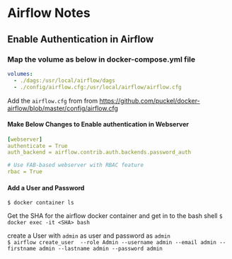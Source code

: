 
# Airflow Notes

## Enable Authentication in Airflow

### Map the volume as below in docker-compose.yml file

```yml
volumes:
  - ./dags:/usr/local/airflow/dags
  - ./config/airflow.cfg:/usr/local/airflow/airflow.cfg
```

Add the  `airflow.cfg` from from https://github.com/puckel/docker-airflow/blob/master/config/airflow.cfg

#### Make Below Changes to Enable authentication in Webserver

```yml
[webserver]
authenticate = True
auth_backend = airflow.contrib.auth.backends.password_auth

# Use FAB-based webserver with RBAC feature
rbac = True
```
#### Add a User and Password

`$ docker container ls`

Get the SHA for the airflow docker container and get in to the bash shell
`$ docker exec -it <SHA> bash`

create a User with `admin` as user and password as `admin` <br/>
`$ airflow create_user  --role Admin --username admin --email admin --firstname admin --lastname admin --password admin`
